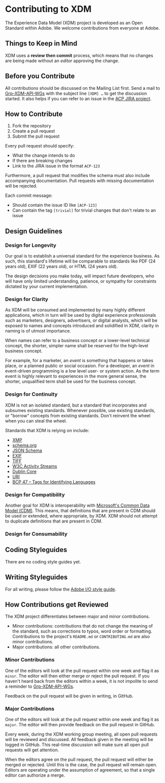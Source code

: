 # Contributing to XDM

The Experience Data Model (XDM) project is developed as an Open Standard within Adobe. We welcome contributions from everyone at Adobe.

## Things to Keep in Mind

XDM uses a **review then commit** process, which means that no changes are being made without an *editor* approving the change.

## Before you Contribute

All contributions should be discussed on the Mailing List first. Send a mail to [Grp-XDM-API-WGs](mailto:Grp-XDM-API-WGs@adobe.com) with the subject line `[XDM] …` to get the discussion started. It also helps if you can refer to an issue in the [ACP JIRA project](https://jira.corp.adobe.com/projects/ACP).

## How to Contribute

1. Fork the repository
2. Create a pull request
3. Submit the pull request

Every pull request should specify:

* What the change intends to do
* If there are breaking changes
* Link to the JIRA issue in the format `ACP-123`

Furthermore, a pull request that modifies the schema must also include accompanying documentation. Pull requests with missing documentation will be rejected.

Each commit message:

* Should contain the issue ID like `[ACP-123]`
* Can contain the tag `[trivial]` for trivial changes that don't relate to an issue

## Design Guidelines

### Design for Longevity

Our goal is to establish a universal standard for the experience business. As such, this standard's lifetime will be comparable to standards like PDF (24 years old), EXIF (22 years old), or HTML (24 years old).

The design decisions you make today, will impact future developers, who will have only limited understanding, patience, or sympathy for constraints dictated by your current implementation.

### Design for Clarity

As XDM will be consumed and implemented by many highly different applications, which in turn will be used by digital experience professionals such as marketers, designers, advertisers, or digital analysts, which will be exposed to names and concepts introduced and solidified in XDM, clarity in naming is of utmost importance.

When names can refer to a business concept or a lower-level technical concept, the shorter, simpler name shall be reserved for the high-level business concept.

For example, for a marketer, an *event* is something that happens or takes place, or a planned public or social occasion. For a developer, an *event* in event-driven programming is a low level user- or system action. As the term event is highly relevant to experiences in the more general sense, the shorter, unqualified term shall be used for the business concept.

### Design for Continuity

XDM is not an isolated standard, but a standard that incorporates and subsumes existing standards. Whenever possible, use existing standards, or "borrow" concepts from existing standards. Don't reinvent the wheel when you can steal the wheel.

Standards that XDM is relying on include:

* [XMP](http://www.adobe.com/products/xmp.html)
* [schema.org](http://schema.org)
* [JSON Schema](http://json-schema.org)
* [EXIF](http://www.exif.org)
* [TIFF](https://www.iso.org/standard/34342.html)
* [W3C Activity Streams](https://www.w3.org/TR/activitystreams-core/)
* [Dublin Core](http://dublincore.org/)
* [URI](https://www.ietf.org/rfc/rfc3986.txt)
* [BCP 47 – Tags for Identifying Languages](https://tools.ietf.org/html/bcp47)

### Design for Compatibility

Another goal for XDM is interoperability with [Microsoft's Common Data Model (CDM)](https://docs.microsoft.com/en-us/common-data-service/entity-reference/common-data-model). This means, that definitions that are present in CDM should be used or extended, where appropriate, by XDM. XDM should not attempt to duplicate definitions that are present in CDM.

### Design for Consumability



## Coding Styleguides

There are no coding style guides yet.

## Writing Styleguides

For all writing, please follow the [Adobe I/O style guide](https://github.com/trieloff/styleguide/blob/master/opensource/doc-style.md).

## How Contributions get Reviewed

The XDM project differentiates between major and minor contributions.

* Minor contributions: contributions that do not change the meaning of the standard, such as corrections to typos, word order or formatting. Contributions to the project's `README.md` or `CONTRIBUTING.md` are also minor contributions.
* Major contributions: all other contributions.

### Minor Contributions

One of the editors will look at the pull request within one week and flag it as `minor`. The editor will then either merge or reject the pull request. If you haven't heard back from the editors within a week, it is not impolite to send a reminder to [Grp-XDM-API-WGs](mailto:Grp-XDM-API-WGs@adobe.com).

Feedback on the pull request will be given in writing, in GitHub.

### Major Contributions

One of the editors will look at the pull request within one week and flag it as `major`. The editor will then provide feedback on the pull request in GitHub. 

Every week, during the XDM working group meeting, all open pull requests will be reviewed and discussed. All feedback given in the meeting will be logged in GitHub. This real-time discussion will make sure all open pull requests will get attention.

When the editors agree on the pull request, the pull request will either be merged or rejected. Until this is the case, the pull request will remain open. Editors are operating under the assumption of agreement, so that a single editor can authorize a merge.

